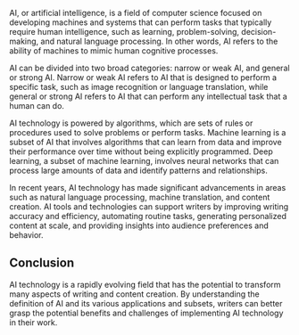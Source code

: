 
AI, or artificial intelligence, is a field of computer science focused on developing machines and systems that can perform tasks that typically require human intelligence, such as learning, problem-solving, decision-making, and natural language processing. In other words, AI refers to the ability of machines to mimic human cognitive processes.

AI can be divided into two broad categories: narrow or weak AI, and general or strong AI. Narrow or weak AI refers to AI that is designed to perform a specific task, such as image recognition or language translation, while general or strong AI refers to AI that can perform any intellectual task that a human can do.

AI technology is powered by algorithms, which are sets of rules or procedures used to solve problems or perform tasks. Machine learning is a subset of AI that involves algorithms that can learn from data and improve their performance over time without being explicitly programmed. Deep learning, a subset of machine learning, involves neural networks that can process large amounts of data and identify patterns and relationships.

In recent years, AI technology has made significant advancements in areas such as natural language processing, machine translation, and content creation. AI tools and technologies can support writers by improving writing accuracy and efficiency, automating routine tasks, generating personalized content at scale, and providing insights into audience preferences and behavior.

Conclusion
----------

AI technology is a rapidly evolving field that has the potential to transform many aspects of writing and content creation. By understanding the definition of AI and its various applications and subsets, writers can better grasp the potential benefits and challenges of implementing AI technology in their work.

